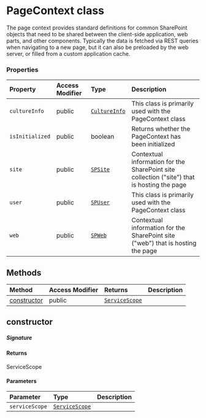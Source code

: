 # PageContext class





The page context provides standard definitions for common SharePoint objects 
that need to be shared between the client-side application, web parts, and other 
components. Typically the data is fetched via REST queries when navigating to a 
new page, but it can also be preloaded by the web server, or filled from a custom 
application cache.



### Properties

| Property	   | Access Modifier | Type	| Description|
|:-------------|:----|:-------|:-----------|
|`cultureInfo`     | public | [`CultureInfo`](CultureInfo.md) | This class is primarily used with the PageContext class |
|`isInitialized`     | public | boolean | Returns whether the PageContext has been initialized |
|`site`     | public | [`SPSite`](SPSite.md) | Contextual information for the SharePoint site collection ("site") that is hosting the page |
|`user`     | public | [`SPUser`](SPUser.md) | This class is primarily used with the PageContext class |
|`web`     | public | [`SPWeb`](SPWeb.md) | Contextual information for the SharePoint site ("web") that is hosting the page |




## Methods

| Method	   | Access Modifier | Returns	| Description|
|:-------------|:----|:-------|:-----------|
|[constructor](#constructor~3egg9)     | public | [`ServiceScope`](ServiceScope.md) |  |




## constructor



##### Signature

#### Returns
ServiceScope

#### Parameters


| Parameter	   | Type    | Description |
|:-------------|:---------------|:------------|
| `serviceScope`    | [`ServiceScope`](ServiceScope.md) |  |

